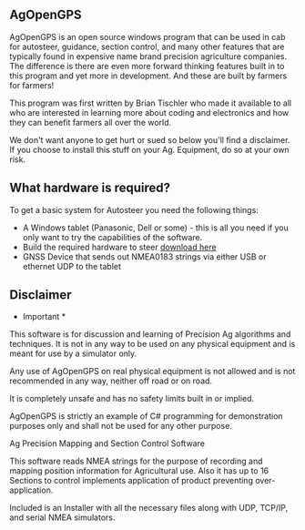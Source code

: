 ## AgOpenGPS

AgOpenGPS is an open source windows program that can be used in cab for autosteer, guidance, section control, and many other features that are typically found in expensive name brand precision agriculture companies. The difference is there are even more forward thinking features built in to this program and yet more in development. And these are built by farmers for farmers!

This program was first written by Brian Tischler who made it available to all who are interested in learning more about coding and electronics and how they can benefit farmers all over the world.

We don't want anyone to get hurt or sued so below you'll find a disclaimer. If you choose to install this stuff on your Ag. Equipment, do so at your own risk.

## What hardware is required?

To get a basic system for Autosteer you need the following things:

- A Windows tablet (Panasonic, Dell or some) - this is all you need if you only want to try the capabilities of the software.
- Build the required hardware to steer [download here](https://github.com/farmerbriantee/AgOpenGPS_Boards/wiki)
- GNSS Device that sends out NMEA0183 strings via either USB or ethernet UDP to the tablet


## Disclaimer

* Important *

This software is for discussion and learning of Precision Ag algorithms and techniques. It is not in any way to be used on any physical equipment and is meant for use by a simulator only.

Any use of AgOpenGPS on real physical equipment is not allowed and is not recommended in any way, neither off road or on road.

It is completely unsafe and has no safety limits built in or implied.

AgOpenGPS is strictly an example of C# programming for demonstration purposes only and shall not be used for any other purpose.

Ag Precision Mapping and Section Control Software

This software reads NMEA strings for the purpose of recording and mapping position information for Agricultural use. Also it has up to 16 Sections to control implements application of product preventing over-application.

Included is an Installer with all the necessary files along with UDP, TCP/IP, and serial NMEA simulators.